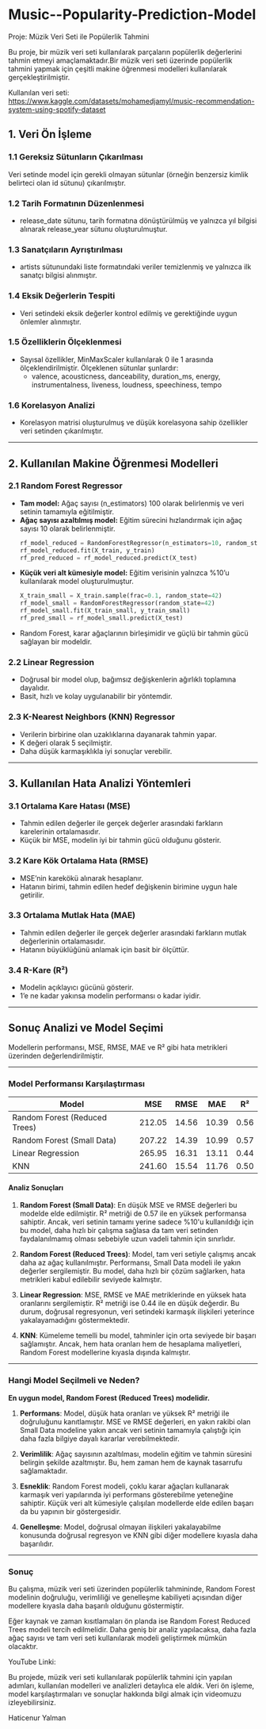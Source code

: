 # Music--Popularity-Prediction-Model

Proje: Müzik Veri Seti ile Popülerlik Tahmini

Bu proje, bir müzik veri seti kullanılarak parçaların popülerlik değerlerini tahmin etmeyi amaçlamaktadır.Bir müzik veri seti üzerinde popülerlik tahmini yapmak için çeşitli makine öğrenmesi modelleri kullanılarak gerçekleştirilmiştir. 

Kullanılan veri seti: https://www.kaggle.com/datasets/mohamedjamyl/music-recommendation-system-using-spotify-dataset

## 1. Veri Ön İşleme

### 1.1 Gereksiz Sütunların Çıkarılması
Veri setinde model için gerekli olmayan sütunlar (örneğin benzersiz kimlik belirteci olan id sütunu) çıkarılmıştır.

### 1.2 Tarih Formatının Düzenlenmesi
- release_date sütunu, tarih formatına dönüştürülmüş ve yalnızca yıl bilgisi alınarak release_year sütunu oluşturulmuştur.

### 1.3 Sanatçıların Ayrıştırılması
- artists sütunundaki liste formatındaki veriler temizlenmiş ve yalnızca ilk sanatçı bilgisi alınmıştır.

### 1.4 Eksik Değerlerin Tespiti
- Veri setindeki eksik değerler kontrol edilmiş ve gerektiğinde uygun önlemler alınmıştır.

### 1.5 Özelliklerin Ölçeklenmesi
- Sayısal özellikler, MinMaxScaler kullanılarak 0 ile 1 arasında ölçeklendirilmiştir. Ölçeklenen sütunlar şunlardır:
  - valence, acousticness, danceability, duration_ms, energy, instrumentalness, liveness, loudness, speechiness, tempo

### 1.6 Korelasyon Analizi
- Korelasyon matrisi oluşturulmuş ve düşük korelasyona sahip özellikler veri setinden çıkarılmıştır.

---

## 2. Kullanılan Makine Öğrenmesi Modelleri

### 2.1 Random Forest Regressor
- **Tam model:** Ağaç sayısı (n_estimators) 100 olarak belirlenmiş ve veri setinin tamamıyla eğitilmiştir.
- **Ağaç sayısı azaltılmış model:** Eğitim sürecini hızlandırmak için ağaç sayısı 10 olarak belirlenmiştir.
  ```python
  rf_model_reduced = RandomForestRegressor(n_estimators=10, random_state=42)
  rf_model_reduced.fit(X_train, y_train)
  rf_pred_reduced = rf_model_reduced.predict(X_test)
  ```
- **Küçük veri alt kümesiyle model:** Eğitim verisinin yalnızca %10’u kullanılarak model oluşturulmuştur.
  ```python
  X_train_small = X_train.sample(frac=0.1, random_state=42)
  rf_model_small = RandomForestRegressor(random_state=42)
  rf_model_small.fit(X_train_small, y_train_small)
  rf_pred_small = rf_model_small.predict(X_test)
  ```
- Random Forest, karar ağaçlarının birleşimidir ve güçlü bir tahmin gücü sağlayan bir modeldir.

### 2.2 Linear Regression
- Doğrusal bir model olup, bağımsız değişkenlerin ağırlıklı toplamına dayalıdır.
- Basit, hızlı ve kolay uygulanabilir bir yöntemdir.

### 2.3 K-Nearest Neighbors (KNN) Regressor
- Verilerin birbirine olan uzaklıklarına dayanarak tahmin yapar.
- K değeri olarak 5 seçilmiştir.
- Daha düşük karmaşıklıkla iyi sonuçlar verebilir.

---

## 3. Kullanılan Hata Analizi Yöntemleri

### 3.1 Ortalama Kare Hatası (MSE)
- Tahmin edilen değerler ile gerçek değerler arasındaki farkların karelerinin ortalamasıdır.
- Küçük bir MSE, modelin iyi bir tahmin gücü olduğunu gösterir.

### 3.2 Kare Kök Ortalama Hata (RMSE)
- MSE’nin karekökü alınarak hesaplanır.
- Hatanın birimi, tahmin edilen hedef değişkenin birimine uygun hale getirilir.

### 3.3 Ortalama Mutlak Hata (MAE)
- Tahmin edilen değerler ile gerçek değerler arasındaki farkların mutlak değerlerinin ortalamasıdır.
- Hatanın büyüklüğünü anlamak için basit bir ölçüttür.

### 3.4 R-Kare (R²)
- Modelin açıklayıcı gücünü gösterir.
- 1’e ne kadar yakınsa modelin performansı o kadar iyidir.

---

## Sonuç Analizi ve Model Seçimi

Modellerin performansı, MSE, RMSE, MAE ve R² gibi hata metrikleri üzerinden değerlendirilmiştir. 

---

### Model Performansı Karşılaştırması

| Model                         | MSE        | RMSE      | MAE       | R²       |
|-------------------------------|----------- |-----------|-----------|----------|
| Random Forest (Reduced Trees) | 212.05     | 14.56     | 10.39     | 0.56     |
| Random Forest (Small Data)    | 207.22     | 14.39     | 10.99     | 0.57     |
| Linear Regression             | 265.95     | 16.31     | 13.11     | 0.44     |
| KNN                           | 241.60     | 15.54     | 11.76     | 0.50    |

#### Analiz Sonuçları

1. **Random Forest (Small Data)**: En düşük MSE ve RMSE değerleri bu modelde elde edilmiştir. R² metriği de 0.57 ile en yüksek performansa sahiptir. Ancak, veri setinin tamamı yerine sadece %10'u kullanıldığı için bu model, daha hızlı bir çalışma sağlasa da tam veri setinden faydalanılmamış olması sebebiyle uzun vadeli tahmin için sınırlıdır.

2. **Random Forest (Reduced Trees)**: Model, tam veri setiyle çalışmış ancak daha az ağaç kullanılmıştır. Performansı, Small Data modeli ile yakın değerler sergilemiştir. Bu model, daha hızlı bir çözüm sağlarken, hata metrikleri kabul edilebilir seviyede kalmıştır.

3. **Linear Regression**: MSE, RMSE ve MAE metriklerinde en yüksek hata oranlarını sergilemiştir. R² metriği ise 0.44 ile en düşük değerdir. Bu durum, doğrusal regresyonun, veri setindeki karmaşık ilişkileri yeterince yakalayamadığını göstermektedir.

4. **KNN**: Kümeleme temelli bu model, tahminler için orta seviyede bir başarı sağlamıştır. Ancak, hem hata oranları hem de hesaplama maliyetleri, Random Forest modellerine kıyasla dışında kalmıştır.

---

### Hangi Model Seçilmeli ve Neden?

**En uygun model, Random Forest (Reduced Trees) modelidir.**

1. **Performans**: Model, düşük hata oranları ve yüksek R² metriği ile doğruluğunu kanıtlamıştır. MSE ve RMSE değerleri, en yakın rakibi olan Small Data modeline yakın ancak veri setinin tamamıyla çalıştığı için daha fazla bilgiye dayalı kararlar verebilmektedir.

2. **Verimlilik**: Ağaç sayısının azaltılması, modelin eğitim ve tahmin süresini belirgin şekilde azaltmıştır. Bu, hem zaman hem de kaynak tasarrufu sağlamaktadır.

3. **Esneklik**: Random Forest modeli, çoklu karar ağaçları kullanarak karmaşık veri yapılarında iyi performans gösterebilme yeteneğine sahiptir. Küçük veri alt kümesiyle çalışılan modellerde elde edilen başarı da bu yapının bir göstergesidir.

4. **Genelleşme**: Model, doğrusal olmayan ilişkileri yakalayabilme konusunda doğrusal regresyon ve KNN gibi diğer modellere kıyasla daha başarılıdır.

---

### Sonuç

Bu çalışma, müzik veri seti üzerinden popülerlik tahmininde, Random Forest modelinin doğruluğu, verimliliği ve genelleşme kabiliyeti açısından diğer modellere kıyasla daha başarılı olduğunu göstermiştir.

Eğer kaynak ve zaman kısıtlamaları ön planda ise Random Forest Reduced Trees modeli tercih edilmelidir. Daha geniş bir analiz yapılacaksa, daha fazla ağaç sayısı ve tam veri seti kullanılarak modeli geliştirmek mümkün olacaktır.

YouTube Linki: 

Bu projede, müzik veri seti kullanılarak popülerlik tahmini için yapılan adımları, kullanılan modelleri ve analizleri detaylıca ele aldık. Veri ön işleme, model karşılaştırmaları ve sonuçlar hakkında bilgi almak için videomuzu izleyebilirsiniz.

Haticenur Yalman 









